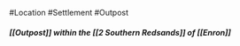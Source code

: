 #Location #Settlement #Outpost
##### [[Outpost]] within the [[2 Southern Redsands]] of [[Enron]]







